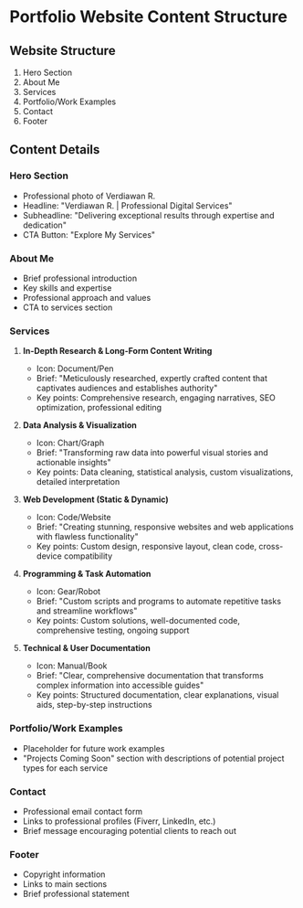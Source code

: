 # Portfolio Website Content Structure

## Website Structure
1. Hero Section
2. About Me
3. Services
4. Portfolio/Work Examples
5. Contact
6. Footer

## Content Details

### Hero Section
- Professional photo of Verdiawan R.
- Headline: "Verdiawan R. | Professional Digital Services"
- Subheadline: "Delivering exceptional results through expertise and dedication"
- CTA Button: "Explore My Services"

### About Me
- Brief professional introduction
- Key skills and expertise
- Professional approach and values
- CTA to services section

### Services
1. **In-Depth Research & Long-Form Content Writing**
   - Icon: Document/Pen
   - Brief: "Meticulously researched, expertly crafted content that captivates audiences and establishes authority"
   - Key points: Comprehensive research, engaging narratives, SEO optimization, professional editing

2. **Data Analysis & Visualization**
   - Icon: Chart/Graph
   - Brief: "Transforming raw data into powerful visual stories and actionable insights"
   - Key points: Data cleaning, statistical analysis, custom visualizations, detailed interpretation

3. **Web Development (Static & Dynamic)**
   - Icon: Code/Website
   - Brief: "Creating stunning, responsive websites and web applications with flawless functionality"
   - Key points: Custom design, responsive layout, clean code, cross-device compatibility

4. **Programming & Task Automation**
   - Icon: Gear/Robot
   - Brief: "Custom scripts and programs to automate repetitive tasks and streamline workflows"
   - Key points: Custom solutions, well-documented code, comprehensive testing, ongoing support

5. **Technical & User Documentation**
   - Icon: Manual/Book
   - Brief: "Clear, comprehensive documentation that transforms complex information into accessible guides"
   - Key points: Structured documentation, clear explanations, visual aids, step-by-step instructions

### Portfolio/Work Examples
- Placeholder for future work examples
- "Projects Coming Soon" section with descriptions of potential project types for each service

### Contact
- Professional email contact form
- Links to professional profiles (Fiverr, LinkedIn, etc.)
- Brief message encouraging potential clients to reach out

### Footer
- Copyright information
- Links to main sections
- Brief professional statement

